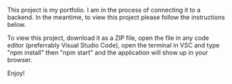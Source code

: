 This project is my portfolio. I am in the process of connecting it to a backend. In the meantime, to view this project please follow the instructions below.

To view this project, download it as a ZIP file, open the file in any code editor (preferrably Visual Studio Code), open the terminal in VSC and type "npm install" then "npm start" and the application will show up in your browser.

Enjoy!
